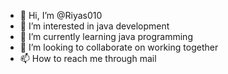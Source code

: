 - 👋 Hi, I’m @Riyas010
- 👀 I’m interested in java development
- 🌱 I’m currently learning java programming
- 💞️ I’m looking to collaborate on working together
- 📫 How to reach me through mail

<!---
Riyas010/Riyas010 is a ✨ special ✨ repository because its `README.md` (this file) appears on your GitHub profile.
You can click the Preview link to take a look at your changes.
--->
